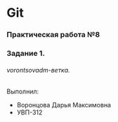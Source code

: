 # Git
### Практическая работа №8
### Задание 1.
###### vorontsovadm-ветка. 

Выполнил:
* Воронцова Дарья Максимовна
* УВП-312
